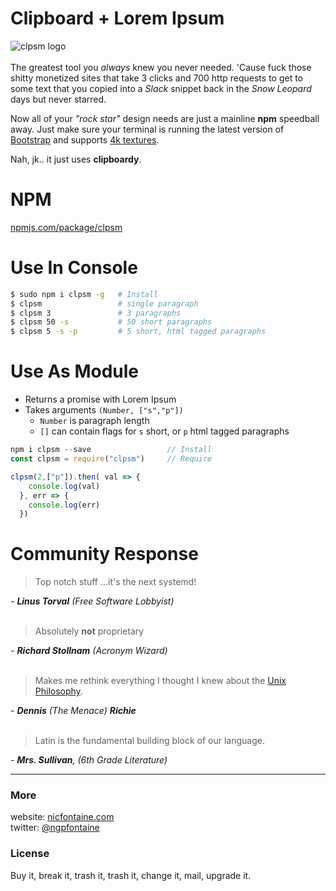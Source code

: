 # Clipboard + Lorem Ipsum

![clpsm logo](https://nicfontaine.com/dev/clpsm-logo-horizontal.png)   
<br>
The greatest tool you _always_ knew you never needed. 'Cause fuck those shitty monetized sites that take 3 clicks and 700 http requests to get to some text that you copied into a _Slack_ snippet back in the _Snow Leopard_ days but never starred.   

Now all of your _"rock star"_ design needs are just a mainline **npm** speedball away. Just make sure your terminal is running the latest version of [Bootstrap](https://giphy.com/gifs/tqKjGPAgbNVPq/html5) and supports [4k textures](http://media.kotaku.foxtrot.future.net.uk/wp-content/uploads/sites/52/2016/11/ac2.jpg).   
    
Nah, jk.. it just uses **clipboardy**.   

# NPM

[npmjs.com/package/clpsm](https://www.npmjs.com/package/clpsm)    
   
# Use In Console

```bash
$ sudo npm i clpsm -g   # Install
$ clpsm                 # single paragraph
$ clpsm 3               # 3 paragraphs
$ clpsm 50 -s           # 50 short paragraphs
$ clpsm 5 -s -p         # 5 short, html tagged paragraphs
```  

# Use As Module

- Returns a promise with Lorem Ipsum
- Takes arguments `(Number, ["s","p"])`   
	- `Number` is paragraph length
	- `[]` can contain flags for `s` short, or `p` html tagged paragraphs

```javascript
npm i clpsm --save                 // Install
const clpsm = require("clpsm")     // Require

clpsm(2,["p"]).then( val => {
    console.log(val)
  }, err => {
    console.log(err)
  })
```

# Community Response

> Top notch stuff ...it's the next systemd!    

_- **Linus Torval** (Free Software Lobbyist)_   
<br>      

> Absolutely **not** proprietary    

_- **Richard Stollnam** (Acronym Wizard)_   
<br>      
   

> Makes me rethink everything I thought I knew about the [Unix Philosophy](http://www.cinema52.com/2013/wp-content/uploads/2013/05/MalcolmExperiment2.png).    

_- **Dennis** (The Menace) **Richie**_   
<br>      
   

> Latin is the fundamental building block of our language.     

_- **Mrs. Sullivan**, (6th Grade Literature)_
<br>   

---

### More
website: [nicfontaine.com](https://nicfontaine.com)  
twitter: [@ngpfontaine](https://twitter.com/ngpfontaine)

### License
Buy it, break it, trash it, trash it, change it, mail, upgrade it.
